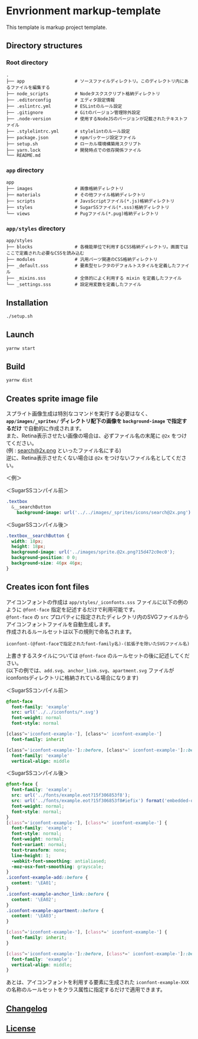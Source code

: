 # Envrionment markup-template

This template is markup project template.

## Directory structures

### Root directory

```
.
├── app                   # ソースファイルディレクトリ。このディレクトリ内にあるファイルを編集する
├── node_scripts          # Nodeタスクスクリプト格納ディレクトリ
├── .editorconfig         # エディタ設定情報
├── .eslintrc.yml         # ESLintのルール設定
├── .gitignore            # Gitのバージョン管理除外設定
├── .node-version         # 使用するNodeJSのバージョンが記載されたテキストファイル
├── .stylelintrc.yml      # stylelintのルール設定
├── package.json          # npmパッケージ設定ファイル
├── setup.sh              # ローカル環境構築用スクリプト
├── yarn.lock             # 開発時点での依存関係ファイル
└── README.md
```

### `app` directory

```
app
├── images                # 画像格納ディレクトリ
├── materials             # その他ファイル格納ディレクトリ
├── scripts               # JavsScriptファイル(*.js)格納ディレクトリ
├── styles                # SugarSSファイル(*.sss)格納ディレクトリ
└── views                 # Pugファイル(*.pug)格納ディレクトリ
```

### `app/styles` directory

```
app/styles
├── blocks                # 各機能単位で利用するCSS格納ディレクトリ。画面ではここで定義された必要なCSSを読み込む
├── modules               # 汎用パーツ関連のCSS格納ディレクトリ
├── _default.sss          # 要素型セレクタのデフォルトスタイルを定義したファイル
├── _mixins.sss           # 全体的によく利用する mixin を定義したファイル
└── _settings.sss         # 設定用変数を定義したファイル
```

## Installation

```bash
./setup.sh
```

## Launch

```bash
yarnw start
```

## Build

```bash
yarnw dist
```

## Creates sprite image file

スプライト画像生成は特別なコマンドを実行する必要はなく、<br>
**`app/images/_sprites/` ディレクトリ配下の画像を `background-image` で指定するだけ** で自動的に作成されます。<br>
また、Retina表示させたい画像の場合は、必ずファイル名の末尾に `@2x` をつけてください。<br>
(例 : search@2x.png といったファイル名にする)<br>
逆に、Retina表示させたくない場合は `@2x` をつけないファイル名としてください。<br>

＜例＞

＜SugarSSコンパイル前＞
```sass
.textbox
  &__searchButton
    background-image: url('../../images/_sprites/icons/search@2x.png')
```

＜SugarSSコンパイル後＞
```css
.textbox__searchButton {
  width: 18px;
  height: 18px;
  background-image: url('../images/sprite.@2x.png?15d472c0ec0');
  background-position: 0 0;
  background-size: 46px 46px;
}
```

## Creates icon font files

アイコンフォントの作成は `app/styles/_iconfonts.sss` ファイルに以下の例のように `@font-face` 指定を記述するだけで利用可能です。<br>
`@font-face` の `src` プロパティに指定されたディレクトリ内のSVGファイルからアイコンフォントファイルを自動生成します。<br>
作成されるルールセットは以下の規則で命名されます。<br>

```
iconfont-(@font-faceで指定されたfont-family名)-(拡張子を除いたSVGファイル名)
```

上書きするスタイルについては `@font-face` のルールセットの後に記述してください。<br>
(以下の例では、`add.svg`、`anchor_link.svg`、`apartment.svg` ファイルがiconfontsディレクトリに格納されている場合になります)<br>

＜SugarSSコンパイル前＞
```sass
@font-face
  font-family: 'example'
  src: url('../../iconfonts/*.svg')
  font-weight: normal
  font-style: normal

[class^='iconfont-example-'], [class*=' iconfont-example-']
  font-family: inherit

[class^='iconfont-example-']::before, [class*=' iconfont-example-']::before
  font-family: 'example'
  vertical-align: middle
```

＜SugarSSコンパイル後＞
```css
@font-face {
  font-family: 'example';
  src: url('../fonts/example.eot?15f306853f8');
  src: url('../fonts/example.eot?15f306853f8#iefix') format('embedded-opentype'), url('../fonts/example.woff?15f306853f8') format('woff'), url('../fonts/example.ttf?15f306853f8') format('truetype');
  font-weight: normal;
  font-style: normal;
}
[class^='iconfont-example-'], [class*=' iconfont-example-'] {
  font-family: 'example';
  font-style: normal;
  font-weight: normal;
  font-variant: normal;
  text-transform: none;
  line-height: 1;
  -webkit-font-smoothing: antialiased;
  -moz-osx-font-smoothing: grayscale;
}
.iconfont-example-add::before {
  content: '\EA01';
}
.iconfont-example-anchor_link::before {
  content: '\EA02';
}
.iconfont-example-apartment::before {
  content: '\EA03';
}

[class^='iconfont-example-'], [class*=' iconfont-example-'] {
  font-family: inherit;
}

[class^='iconfont-example-']::before, [class*=' iconfont-example-']::before {
  font-family: 'example';
  vertical-align: middle;
}
```

あとは、アイコンフォントを利用する要素に生成された `iconfont-example-XXX` の名称のルールセットをクラス属性に指定するだけで適用できます。

## [Changelog](CHANGELOG.md)

## [License](LICENSE)
